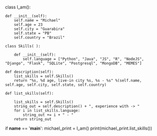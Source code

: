 class I_am():

    def __init__(self):       
        self.name = "Michael"
        self.age = 23
        self.city = "Guarabira"
        self.state = "PB"
        self.country = "Brazil"
    
    class Skills( ):
        
        def __init__(self): 
            self.language = ["Python", "Java", "JS", "R", "NodeJS", "Django", "Flask", "SQLite", "Postgresql", "MongoDB", "MEMES"]

    def description(self):            
        list_skills = self.Skills()      
        return "%s, %d age, live-in city %s, %s - %s" %(self.name, self.age, self.city, self.state, self.country)     

    def list_skills(self):
    
        list_skills = self.Skills()
        string_out = self.description() + ", experience with -> "
        for i in list_skills.language:        
            string_out += i + " - "              
        return string_out

    
if __name__ == '__main__':
    michael_print = I_am()
    print(michael_print.list_skills())
